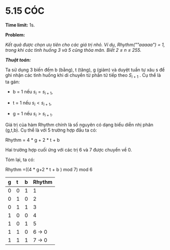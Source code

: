 # 5.15 CÓC

**Time limit:** 1s.

**Problem:**

*Kết quả được chọn ưu tiên cho các giá trị nhỏ. Ví dụ, Rhythm(""aaaaa") = 1, trong khi các tình huống 3 và  5 cũng thỏa mãn. Biết 2 $\leq$ n $\leq$ 255.*

***Thuật toán:***

Ta sử dụng 3 biến đếm b (bằng), t (tăng), g (giảm) và duyệt tuần tự xâu s để ghi nhận các tình huống khi di chuyển từ phần tử tiếp theo $S_{i + 1}$ . Cụ thể là ta gán:

- b = 1 nếu $s_i = s_{i+1}$,

- t = 1 nếu $s_i < s_{i+1}$,

- g = 1 nếu $s_i > s_{i+1}$.

Giá trị của hàm Rhythm chính là số nguyên có dạng biểu diễn nhị phân (g,t,b). Cụ thể là với 5 trường hợp đầu ta có:

Rhythm = 4 * g + 2 * t + b

Hai trường hợp cuối ứng với các trị 6 và 7 được chuyển về 0.

Tóm lại, ta có:

Rhythm =((4 * g+2 * t + b ) mod 7) mod 6

|g|t|b|Rhythm|
|:---|:---|:---|:---|
|0|0|1|1
|0|1|0|2
|0|1|1|3
|1|0|0|4
|1|0|1|5
|1|1|0|6 $\rightarrow$ 0
|1|1|1|7 $\rightarrow$ 0

#